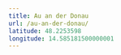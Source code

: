 ```yaml
---
title: Au an der Donau
url: /au-an-der-donau/
latitude: 48.2253598
longitude: 14.585181500000001
---
```

